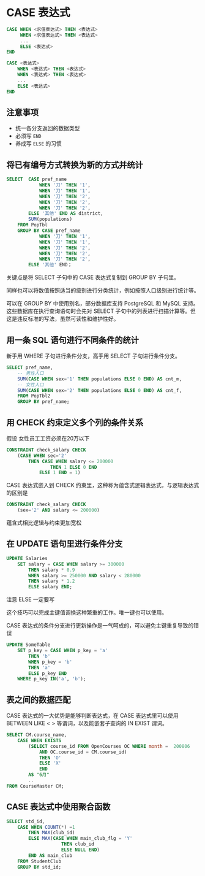 # CASE 表达式

```sql
CASE WHEN <求值表达式> THEN <表达式>
     WHEN <求值表达式> THEN <表达式>
     ...
     ELSE <表达式>
END
```

```sql
CASE <表达式>
    WHEN <表达式> THEN <表达式>
    WHEN <表达式> THEN <表达式>
    ...
    ELSE <表达式>
END
```

## 注意事项

- 统一各分支返回的数据类型
- 必须写 `END`
- 养成写 `ELSE` 的习惯

## 将已有编号方式转换为新的方式并统计

```sql
SELECT  CASE pref_name
            WHEN '刀' THEN '1',
            WHEN '刀' THEN '1',
            WHEN '刀' THEN '2',
            WHEN '刀' THEN '2',
            WHEN '刀' THEN '2',
        ELSE '其他' END AS district,
        SUM(populations)
    FROM PopTbl
    GROUP BY CASE pref_name
            WHEN '刀' THEN '1',
            WHEN '刀' THEN '1',
            WHEN '刀' THEN '2',
            WHEN '刀' THEN '2',
            WHEN '刀' THEN '2',
        ELSE '其他' END；
```

关键点是将 SELECT 子句中的 CASE 表达式复制到 GROUP BY 子句里。

同样也可以将数值按照适当的级别进行分类统计，例如按照人口级别进行统计等。

可以在 GROUP BY 中使用别名，部分数据库支持 PostgreSQL 和 MySQL 支持。这些数据库在执行查询语句时会先对 SELECT 子句中的列表进行扫描计算等。但这是违反标准的写法，虽然可读性和维护性好。

## 用一条 SQL 语句进行不同条件的统计

新手用 WHERE 子句进行条件分支，高手用 SELECT 子句进行条件分支。

```sql
SELECT pref_name,
    -- 男性人口
    SUM(CASE WHEN sex='1' THEN populations ELSE 0 END) AS cnt_m,
    -- 女性人口
    SUM(CASE WHEN sex='2' THEN populations ELSE 0 END) AS cnt_f,
    FROM PopTbl2
    GROUP BY pref_name;
```

## 用 CHECK 约束定义多个列的条件关系

假设 女性员工工资必须在20万以下

```sql
CONSTRAINT check_salary CHECK
    (CASE WHEN sec='2'
        THEN CASE WHEN salary <= 200000
                THEN 1 ELSE 0 END
            ELSE 1 END = 1)
```

CASE 表达式嵌入到 CHECK 约束里，这种称为蕴含式逻辑表达式，与逻辑表达式的区别是

```sql
CONSTRAINT check_salary CHECK
    (sex='2' AND salary <= 200000)
```

蕴含式相比逻辑与约束更加宽松

## 在 UPDATE 语句里进行条件分支

```sql
UPDATE Salaries
    SET salary = CASE WHEN salary >= 300000
        THEN salary * 0.9
        WHEN salary >= 250000 AND salary < 280000
        THEN salary * 1.2
        ELSE salary END;
```

注意 ELSE 一定要写

这个技巧可以完成主键值调换这种繁重的工作。唯一键也可以使用。

CASE 表达式的条件分支进行更新操作是一气呵成的，可以避免主键重复导致的错误

```sql
UPDATE SomeTable
    SET p_key = CASE WHEN p_key = 'a'
        THEN 'b'
        WHEN p_key = 'b'
        THEN 'a'
        ELSE p_key END
    WHERE p_key IN('a', 'b');
```

## 表之间的数据匹配

CASE 表达式的一大优势是能够判断表达式，在 CASE 表达式里可以使用 BETWEEN LIKE < > 等谓词，以及能嵌套子查询的 IN EXIST 谓词。

```sql
SELECT CM.course_name,
    CASE WHEN EXISTS
        (SELECT course_id FROM OpenCourses OC WHERE month =  200806
            AND OC.course_id = CM.course_id)
            THEN 'O'
            ELSE 'X'
            END
        AS "6月"
        ..
FROM CourseMaster CM;
```

## CASE 表达式中使用聚合函数

```sql
SELECT std_id,
    CASE WHEN COUNT(*) =1
        THEN MAX(club_id)
        ELSE MAX(CASE WHEN main_club_flg = 'Y'
                    THEN club_id
                    ELSE NULL END)
        END AS main_club
    FROM StudentClub
    GROUP BY std_id;
```